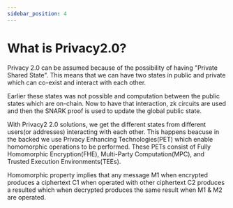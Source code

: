 ```yaml
---
sidebar_position: 4
---
```


# What is Privacy2.0?

Privacy 2.0 can be assumed because of the possibility of having "Private Shared State". This means that we can have two states in public and private which can co-exist and interact with each other.

Earlier these states was not possible and computation between the public states which are on-chain. Now to have that interaction, zk circuits are used and then the SNARK proof is used to update the global public state. 

With Privacy2 2.0 solutions, we get the different states from different users(or addresses) interacting with each other. This happens beacuse in the backed we use Privacy Enhancing Technologies(PET) which enable homomorphic operations to be performed. These PETs consist of Fully Homomorphic Encryption(FHE), Multi-Party Computation(MPC), and Trusted Execution Environments(TEEs).

Homomorphic property implies that any message M1 when encrypted produces a ciphertext C1 when operated with other ciphertext C2 produces a resulted which when decrypted produces the same result when M1 & M2 are operated.


